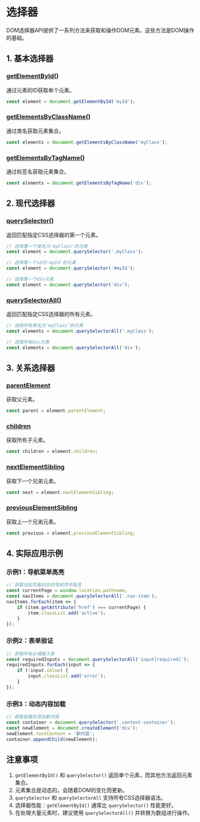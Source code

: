 # 选择器

DOM选择器API提供了一系列方法来获取和操作DOM元素。这些方法是DOM操作的基础。

## 1. 基本选择器

### [getElementById()](https://developer.mozilla.org/zh-CN/docs/Web/API/Document/getElementById)

通过元素的ID获取单个元素。

```javascript
const element = document.getElementById('myId');
```

### [getElementsByClassName()](https://developer.mozilla.org/zh-CN/docs/Web/API/Document/getElementsByClassName)

通过类名获取元素集合。

```javascript
const elements = document.getElementsByClassName('myClass');
```

### [getElementsByTagName()](https://developer.mozilla.org/zh-CN/docs/Web/API/Document/getElementsByTagName)

通过标签名获取元素集合。

```javascript
const elements = document.getElementsByTagName('div');
```

## 2. 现代选择器

### [querySelector()](https://developer.mozilla.org/zh-CN/docs/Web/API/Document/querySelector)

返回匹配指定CSS选择器的第一个元素。

```javascript
// 选择第一个类名为'myClass'的元素
const element = document.querySelector('.myClass');

// 选择第一个id为'myId'的元素
const element = document.querySelector('#myId');

// 选择第一个div元素
const element = document.querySelector('div');
```

### [querySelectorAll()](https://developer.mozilla.org/zh-CN/docs/Web/API/Document/querySelectorAll)

返回匹配指定CSS选择器的所有元素。

```javascript
// 选择所有类名为'myClass'的元素
const elements = document.querySelectorAll('.myClass');

// 选择所有div元素
const elements = document.querySelectorAll('div');
```

## 3. 关系选择器

### [parentElement](https://developer.mozilla.org/zh-CN/docs/Web/API/Node/parentElement)

获取父元素。

```javascript
const parent = element.parentElement;
```

### [children](https://developer.mozilla.org/zh-CN/docs/Web/API/ParentNode/children)

获取所有子元素。

```javascript
const children = element.children;
```

### [nextElementSibling](https://developer.mozilla.org/zh-CN/docs/Web/API/Node/nextElementSibling)

获取下一个兄弟元素。

```javascript
const next = element.nextElementSibling;
```

### [previousElementSibling](https://developer.mozilla.org/zh-CN/docs/Web/API/Node/previousElementSibling)

获取上一个兄弟元素。

```javascript
const previous = element.previousElementSibling;
```

## 4. 实际应用示例

### 示例1：导航菜单高亮

```javascript
// 获取当前页面对应的导航项并高亮
const currentPage = window.location.pathname;
const navItems = document.querySelectorAll('.nav-item');
navItems.forEach(item => {
    if (item.getAttribute('href') === currentPage) {
        item.classList.add('active');
    }
});
```

### 示例2：表单验证

```javascript
// 获取所有必填输入框
const requiredInputs = document.querySelectorAll('input[required]');
requiredInputs.forEach(input => {
    if (!input.value) {
        input.classList.add('error');
    }
});
```

### 示例3：动态内容加载

```javascript
// 获取容器并添加新内容
const container = document.querySelector('.content-container');
const newElement = document.createElement('div');
newElement.textContent = '新内容';
container.appendChild(newElement);
```

## 注意事项

1. `getElementById()` 和 `querySelector()` 返回单个元素，而其他方法返回元素集合。
2. 元素集合是动态的，会随着DOM的变化而更新。
3. `querySelector` 和 `querySelectorAll` 支持所有CSS选择器语法。
4. 选择器性能：`getElementById()` 通常比 `querySelector()` 性能更好。
5. 在处理大量元素时，建议使用 `querySelectorAll()` 并转换为数组进行操作。
